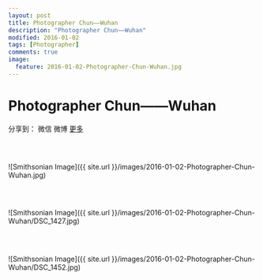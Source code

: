 ```yaml
---
layout: post
title: Photographer Chun——Wuhan
description: "Photographer Chun——Wuhan"
modified: 2016-01-02
tags: [Photographer]
comments: true
image:
  feature: 2016-01-02-Photographer-Chun-Wuhan.jpg
---
```


# Photographer Chun——Wuhan

<div id="ckepop">
<span class="jiathis_txt">分享到：</span>
<a class="jiathis_button_weixin">微信</a>
<a class="jiathis_button_tsina">微博</a>
<a href="http://www.jiathis.com/share?uid=2074997"  class="jiathis jiathis_txt jiathis_separator jtico jtico_jiathis" target="_blank">更多</a></div>
<script type="text/javascript" src="http://v3.jiathis.com/code/jia.js?uid=2074997" charset="utf-8"></script>
<script>
    var jiathis_config={
        data_track_clickback:true,
        summary:"好的人像离不开专业的后期处理",
        shortUrl:false,
        hideMore:false
    }
</script>

### &nbsp;

![Smithsonian Image]({{ site.url }}/images/2016-01-02-Photographer-Chun-Wuhan.jpg)

### &nbsp;

![Smithsonian Image]({{ site.url }}/images/2016-01-02-Photographer-Chun-Wuhan/DSC_1427.jpg)

### &nbsp;

![Smithsonian Image]({{ site.url }}/images/2016-01-02-Photographer-Chun-Wuhan/DSC_1452.jpg)

### &nbsp;